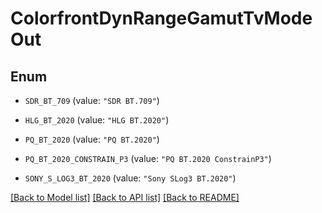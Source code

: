 # ColorfrontDynRangeGamutTvModeOut

## Enum


* `SDR_BT_709` (value: `"SDR BT.709"`)

* `HLG_BT_2020` (value: `"HLG BT.2020"`)

* `PQ_BT_2020` (value: `"PQ BT.2020"`)

* `PQ_BT_2020_CONSTRAIN_P3` (value: `"PQ BT.2020 ConstrainP3"`)

* `SONY_S_LOG3_BT_2020` (value: `"Sony SLog3 BT.2020"`)


[[Back to Model list]](../README.md#documentation-for-models) [[Back to API list]](../README.md#documentation-for-api-endpoints) [[Back to README]](../README.md)


